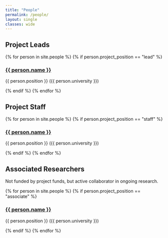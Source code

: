 ```yaml
---
title: "People"
permalink: /people/
layout: single
classes: wide
---
```

## Project Leads
{% for person in site.people %}
  {% if person.project_position == "lead" %}
  <h3><a href="{{ person.link }}">{{ person.name }}</a> </h3>
  <p>{{ person.position }} ({{ person.university }})</p>
  {% endif %}
{% endfor %}

## Project Staff
{% for person in site.people %}
  {% if person.project_position == "staff" %}
  <h3><a href="{{ person.link }}">{{ person.name }}</a> </h3>
  <p>{{ person.position }} ({{ person.university }})</p>
  {% endif %}
{% endfor %}

## Associated Researchers
Not funded by project funds, but active collaborator in ongoing research.

{% for person in site.people %}
  {% if person.project_position == "associate" %}
  <h3><a href="{{ person.link }}">{{ person.name }}</a> </h3>
  <p>{{ person.position }} ({{ person.university }})</p>
  {% endif %}
{% endfor %}